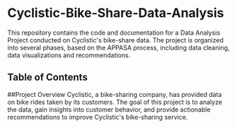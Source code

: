 # Cyclistic-Bike-Share-Data-Analysis
This repository contains the code and documentation for a Data Analysis Project conducted on Cyclistic's bike-share data. The project is organized into several phases, based on the APPASA process, including data cleaning,  data visualizations and recommendations. 

## Table of Contents


##Project Overview
Cyclistic, a bike-sharing company, has provided data on bike rides taken by its customers. The goal of this project is to analyze the data, gain insights into customer behavior, and provide actionable recommendations to improve Cyclistic's bike-sharing service.
